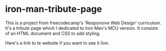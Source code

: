 # iron-man-tribute-page

This is a project from freecodecamp's 'Responsive Web Design' curriculum. It's a tribute page which I dedicated to Iron Man's MCU version. It consists of an HTML document and CSS to add styling. 

Here's a link to te website if you want to see it live:

